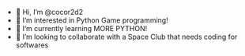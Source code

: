 - 👋 Hi, I’m @cocor2d2
- 👀 I’m interested in Python Game programming!
- 🌱 I’m currently learning MORE PYTHON!
- 💞️ I’m looking to collaborate with a Space Club that needs coding for softwares
